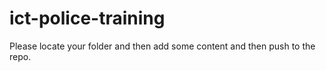 # ict-police-training

Please locate your folder and then add some content and then push to the repo.
